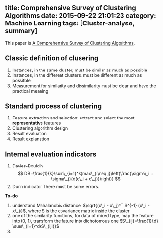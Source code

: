 title: Comprehensive Survey of Clustering Algorithms
date: 2015-09-22 21:01:23
category: Machine Learning
tags: [Cluster-analyse, summary]
---
 
This paper is [A Comprehensive Survey of Clustering Algorithms][1].

## Classic definition of clusering
1. Instances, in the same cluster, must be similar as much as possible
2. Instances, in the different clusters, must be different as much as possitble
3. Measurement for similarity and dissimilarity must be clear and have the practical meaning

## Standard process of clustering
1. Feature extraction and selection: extract and select the most **representative** features
2. Clustering algorithm design
3. Result evaluation
4. Result explanation

## Internal evaluation indicators
1. Davies-Bouldin
$$
DB=\frac{1}{k}\sum\_{i=1}^k{max\_{i\neq j}\left(\frac{\sigma\_i + \sigma\_j}{d(c\_i + c\_j)}\right)}
$$
2. Dunn indicator
There must be some errors.


**To-do**
1. understand Mahalanobis distance, $\sqrt{(x\_i - x\_j)^T S^{-1} (x\_i - x\_j)}$, where S is the covariance matrix inside the cluster
2. one of the similarity functions, for data of mixed type, map the feature into (0, 1), transform the fature into dichotomous one $S\_{ij}=\frac{1}{d} \sum\_{l=1}^d{S\_{ijl}}$
3. 

[1]:http://link.springer.com/article/10.1007/s40745-0150-040-1 "A Comprehensive Survey of Clustering Algorithms"
